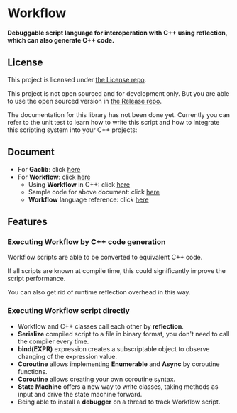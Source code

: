 # Workflow

**Debuggable script language for interoperation with C++ using reflection, which can also generate C++ code.**

## License

This project is licensed under [the License repo](https://github.com/vczh-libraries/License).

This project is not open sourced and for development only. But you are able to use the open sourced version in [the Release repo](https://github.com/vczh-libraries/Release).

The documentation for this library has not been done yet. Currently you can refer to the unit test to learn how to write this script and how to integrate this scripting system into your C++ projects:

## Document

- For **Gaclib**: click [here](http://vczh-libraries.github.io/doc/current/home.html)
- For **Workflow**: click [here](http://vczh-libraries.github.io/doc/current/workflow/home.html)
  - Using **Workflow** in C++: click [here](http://vczh-libraries.github.io/doc/current/workflow/running.html)
  - Sample code for above document: click [here](https://github.com/vczh-libraries/Release/tree/master/Tutorial/Console_Workflow)
  - **Workflow** language reference: click [here](http://vczh-libraries.github.io/doc/current/workflow/lang.html)

## Features

### Executing Workflow by C++ code generation

Workflow scripts are able to be converted to equivalent C++ code.

If all scripts are known at compile time,
this could significantly improve the script performance.

You can also get rid of runtime reflection overhead in this way.

### Executing Workflow script directly

- Workflow and C++ classes call each other by **reflection**.
- **Serialize** compiled script to a file in binary format, you don't need to call the compiler every time.
- **bind(EXPR)** expression creates a subscriptable object to observe changing of the expression value.
- **Coroutine** allows implementing **Enumerable** and **Async** by coroutine functions.
- **Coroutine** allows creating your own coroutine syntax.
- **State Machine** offers a new way to write classes, taking methods as input and drive the state machine forward.
- Being able to install a **debugger** on a thread to track Workflow script.

